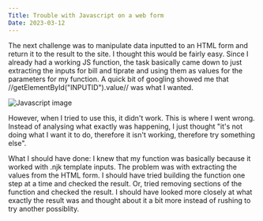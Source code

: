 ```yaml
---
Title: Trouble with Javascript on a web form
Date: 2023-03-12
---
```

The next challenge was to manipulate data inputted to an HTML form and return it to the result to the site. I thought this would be fairly easy. Since I already had a working JS function, the task basically came down to just extracting the inputs for bill and tiprate and using them as values for the parameters for my function. A quick bit of googling showed me that //getElementById("INPUTID").value// was what I wanted. 

<img src="https://encrypted-tbn0.gstatic.com/images?q=tbn:ANd9GcQTsLbrJUZ_D3j1wpN0VAczMM6T2Rpp-t6eMw&usqp=CAU" alt="Javascript image">

However, when I tried to use this, it didn't work. This is where I went wrong. Instead of analysing what exactly was happening, I just thought "it's not doing what I want it to do, therefore it isn't working, therefore try something else". 

What I should have done: 
    I knew that my function was basically because it worked with .njk template inputs. The problem was with extracting the values from the HTML form.
    I should have tried building the function one step at a time and checked the result. Or, tried removing sections of the function and checked the result.
    I should have looked more closely at what exactly the result was and thought about it a bit more instead of rushing to try another possiblity.  